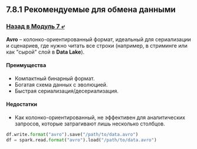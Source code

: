 ## 7.8.1 Рекомендуемые для обмена данными

### [Назад в Модуль 7 ⤶](/data/Module7/readme.md)

**Avro** – колонко-ориентированный формат, идеальный для сериализации и сценариев, где нужно читать все строки 
(например, в стриминге или как "сырой" слой в **Data Lake**).  

#### Преимущества
- Компактный бинарный формат.  
- Богатая схема данных с эволюцией.  
- Быстрая сериализация/десериализация.  

#### Недостатки
- Как колонко-ориентированный, не эффективен для аналитических запросов, которые затрагивают лишь несколько столбцов.  

```python
df.write.format("avro").save("/path/to/data.avro")
df = spark.read.format("avro").load("/path/to/data.avro")
```

